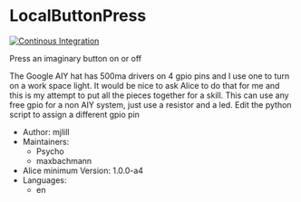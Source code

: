 # LocalButtonPress

[![Continous Integration](https://gitlab.com/project-alice-assistant/skills/skill_LocalButtonPress/badges/master/pipeline.svg)](https://gitlab.com/project-alice-assistant/skills/skill_LocalButtonPress/pipelines/latest)

Press an imaginary button on or off

 The Google AIY hat has 500ma drivers on 4 gpio pins and I use one to turn on a work space light.
 It would be nice to ask Alice to do that for me and this is my attempt to put all the pieces
 together for a skill. This can use any free gpio for a non AIY system, just use a resistor and a led.
 Edit the python script to assign a different gpio pin


- Author: mjlill
- Maintainers:
  - Psycho
  - maxbachmann
- Alice minimum Version: 1.0.0-a4
- Languages:
  - en


